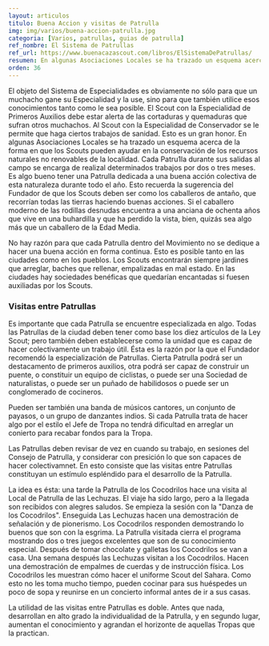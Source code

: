 ```yaml
---
layout: articulos
titulo: Buena Accion y visitas de Patrulla
img: img/varios/buena-accion-patrulla.jpg
categoria: [Varios, patrullas, guias de patrulla]
ref_nombre: El Sistema de Patrullas
ref_url: https://www.buenacazascout.com/libros/ElSistemaDePatrullas/
resumen: En algunas Asociaciones Locales se ha trazado un esquema acerca de la forma en que los Scouts pueden ayudar en la conservación de los recursos naturales no renovables de la localidad.
orden: 36
---
```

El objeto del Sistema de Especialidades es obviamente no sólo para que un muchacho gane su Especialidad y la use, sino para que también utilice esos conocimientos tanto como le sea posible. El Scout con la Especialidad de Primeros Auxilios debe estar alerta de las cortaduras y quemaduras que sufran otros muchachos. Al Scout con la Especialidad de Conservador se le permite que haga ciertos trabajos de sanidad. Esto es un gran honor. En algunas Asociaciones Locales se ha trazado un esquema acerca de la forma en que los Scouts pueden ayudar en la conservación de los recursos naturales no renovables de la localidad. Cada Patru1la durante sus salidas al campo se encarga de realizal determinados trabajos por dos o tres meses. Es algo bueno tener una Patrulla dedicada a una buena acción colectiva de esta naturaleza durante todo el año. Esto recuerda la sugerencia del Fundador de que los Scouts deben ser como los caballeros de antaño, que recorrían todas las tierras haciendo buenas acciones. Si el caballero moderno de las rodillas desnudas encuentra a una anciana de ochenta años que vive en una buhardilla y que ha perdido la vista, bien, quizás sea algo más que un caballero de la Edad Media.

No hay razón para que cada Patrulla dentro del Movimiento no se dedique a hacer una buena acción en forma continua. Esto es posible tanto en las ciudades como en los pueblos. Los Scouts encontrarán siempre jardines que arreglar, baches que rellenar, empalizadas en mal estado. En las ciudades hay sociedades benéficas que quedarían encantadas si fuesen auxiliadas por los Scouts.

### Visitas entre Patrullas

Es importante que cada Patrulla se encuentre especializada en algo. Todas las Patrullas de la ciudad deben tener como base los diez artículos de la Ley Scout; pero también deben establecerse como la unidad que es capaz de hacer colectivamente un trabajo útil. Ésta es la razón por la que el Fundador recomendó la especialización de Patrullas. Cierta Patrulla podrá ser un destacamento de primeros auxilios, otra podrá ser capaz de construir un puente, o constituir un equipo de ciclistas, o puede ser una Sociedad de naturalistas, o puede ser un puñado de habilidosos o puede ser un conglomerado de cocineros.

Pueden ser también una banda de músicos cantores, un conjunto de payasos, o un grupo de danzantes indios. Si cada Patrulla trata de hacer algo por el estilo el Jefe de Tropa no tendrá dificultad en arreglar un conierto para recabar fondos para la Tropa.

Las Patrullas deben revisar de vez en cuando su trabajo, en sesiones del Consejo de Patrulla, y considerar con presición lo que son capaces de hacer colectivamnet. En esto consiste que las visitas entre Patrullas constituyan un estímulo espléndido para el desarrollo de la Patrulla.

La idea es ésta: una tarde la Patrulla de los Cocodrilos hace una visita al Local de Patrulla de las Lechuzas. El viaje ha sido largo, pero a la llegada son recibidos con alegres saludos. Se empieza la sesión con la "Danza de los Cocodrilos". Enseguida Las Lechuzas hacen una demostración de señalación y de pionerismo. Los Cocodrilos responden demostrando lo buenos que son con la esgrima. La Patrulla visitada cierra el programa mostrando dos o tres juegos excelentes que son de su conocimiento especial. Después  de tomar chocolate y galletas los Cocodrilos se van a casa. Una semana después las Lechuzas visitan a los Cocodrilos. Hacen una demostración de empalmes de cuerdas y de instrucción física. Los Cocodrilos les muestran cómo hacer el uniforme Scout del Sahara. Como esto no les toma mucho tiempo, pueden cocinar para sus huéspedes un poco de sopa y reunirse en un concierto informal antes de ir a sus casas.

La utilidad de las visitas entre Patrullas es doble. Antes que nada, desarrollan en alto grado la individualidad de la Patrulla, y en segundo lugar, aumentan el conocimiento y agrandan el horizonte de aquellas Tropas que la practican.
